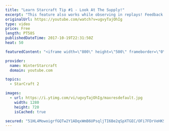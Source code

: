 ```yaml
---
title: "Learn Starcraft Tip #1 - Look At The Supply!"
excerpt: "This feature also works while observing in replays! Feedback and tip suggestions are appreciated :)"
originalUrl: https://youtube.com/watch?v=ugvyTajOhIg
type: video
price: Free
length: PT58S
publishedDateTime: 2017-10-19T22:31:50Z
heat: 50

featuredContent: "<iframe width=\"800\" height=\"500\" frameborder=\"0\" src=\"https://www.youtube.com/embed/ugvyTajOhIg\" allow=\"accelerometer; autoplay; encrypted-media; gyroscope; picture-in-picture\" allowfullscreen></iframe>"

provider:
  name: WinterStarcraft
  domain: youtube.com

topics:
  - StarCraft 2

images:
  - url: https://i.ytimg.com/vi/ugvyTajOhIg/maxresdefault.jpg
    width: 1280
    height: 720
    isCached: true

secured: "51HL4MowoigrfGQTw2Y1ADqxWmB6UPsqljTI6Be2qSpXTGEC/OFi7FDrVeHKSAHheCswUjnECgL7zhVWO0WURJXrLKtmUUJkXTVKnMbwGPRd+HifBKbYkHi9CaqoGJDw7vCeedLwY3iPeFKIhbUDZviXb0LVRfqJtA5q8XPiRTny7cqt32fGjH2ObrOqd0whf0OHNXFYA6Ma0DrkLglXd24tI1Mi7k1T8Nj34mPTQCqnORcAWlzXwJJme+JQd/m8Mhml2Z+/OIjuubL55nNGs2U0SqTq81FEFl7IP/qH59vldGFY1N055+fkm4DDhj7RBxi29mUwOPdIx58ddkriE3esXpatSjfnIFyymxuyKeXb6faqkSyLxFZLMVmHVQlvb5GtfeWb7PVddyOxs0n2nYR24QCfcAnsU0Rg96WZTHQ=;bBuwlyEGZHKUV4Hgj4E7iw=="
---
```


